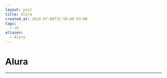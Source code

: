 ```yaml
---
layout: post
title: Alura
created_at: 2024-07-08T15:50:00-03:00
tags:
  - v0
aliases:
  - Alura
---
```

# Alura
---

